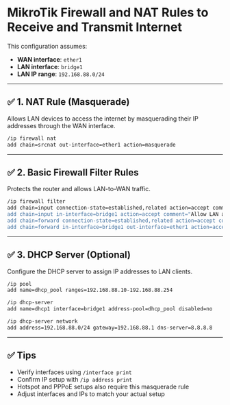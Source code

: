 # MikroTik Firewall and NAT Rules to Receive and Transmit Internet

This configuration assumes:
- **WAN interface**: `ether1`
- **LAN interface**: `bridge1`
- **LAN IP range**: `192.168.88.0/24`

---

## ✅ 1. NAT Rule (Masquerade)
Allows LAN devices to access the internet by masquerading their IP addresses through the WAN interface.

```bash
/ip firewall nat
add chain=srcnat out-interface=ether1 action=masquerade
```

---

## ✅ 2. Basic Firewall Filter Rules
Protects the router and allows LAN-to-WAN traffic.

```bash
/ip firewall filter
add chain=input connection-state=established,related action=accept comment="Allow established/related
add chain=input in-interface=bridge1 action=accept comment="Allow LAN access to router"
add chain=forward connection-state=established,related action=accept comment="Allow established forwarding"
add chain=forward in-interface=bridge1 out-interface=ether1 action=accept comment="Allow LAN to WAN"
```

---

## ✅ 3. DHCP Server (Optional)
Configure the DHCP server to assign IP addresses to LAN clients.

```bash
/ip pool
add name=dhcp_pool ranges=192.168.88.10-192.168.88.254

/ip dhcp-server
add name=dhcp1 interface=bridge1 address-pool=dhcp_pool disabled=no

/ip dhcp-server network
add address=192.168.88.0/24 gateway=192.168.88.1 dns-server=8.8.8.8
```

---

## ✅ Tips
- Verify interfaces using `/interface print`
- Confirm IP setup with `/ip address print`
- Hotspot and PPPoE setups also require this masquerade rule
- Adjust interfaces and IPs to match your actual setup
